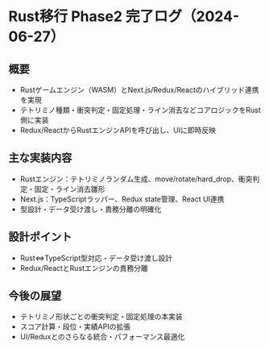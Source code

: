 # Rust移行 Phase2 完了ログ（2024-06-27）

## 概要
- Rustゲームエンジン（WASM）とNext.js/Redux/Reactのハイブリッド連携を実現
- テトリミノ種類・衝突判定・固定処理・ライン消去などコアロジックをRust側に実装
- Redux/ReactからRustエンジンAPIを呼び出し、UIに即時反映

## 主な実装内容
- Rustエンジン：テトリミノランダム生成、move/rotate/hard_drop、衝突判定・固定・ライン消去雛形
- Next.js：TypeScriptラッパー、Redux state管理、React UI連携
- 型設計・データ受け渡し・責務分離の明確化

## 設計ポイント
- Rust⇔TypeScript型対応・データ受け渡し設計
- Redux/ReactとRustエンジンの責務分離

## 今後の展望
- テトリミノ形状ごとの衝突判定・固定処理の本実装
- スコア計算・段位・実績APIの拡張
- UI/Reduxとのさらなる統合・パフォーマンス最適化 